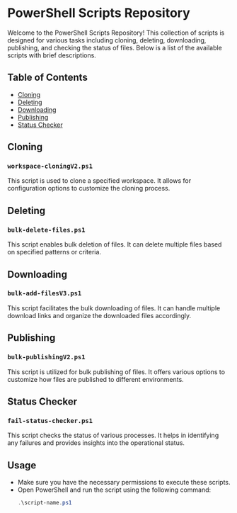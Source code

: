 # PowerShell Scripts Repository

Welcome to the PowerShell Scripts Repository! This collection of scripts is designed for various tasks including cloning, deleting, downloading, publishing, and checking the status of files. Below is a list of the available scripts with brief descriptions.

## Table of Contents
- [Cloning](#cloning)
- [Deleting](#deleting)
- [Downloading](#downloading)
- [Publishing](#publishing)
- [Status Checker](#status-checker)

## Cloning
### `workspace-cloningV2.ps1`
This script is used to clone a specified workspace. It allows for configuration options to customize the cloning process.

## Deleting
### `bulk-delete-files.ps1`
This script enables bulk deletion of files. It can delete multiple files based on specified patterns or criteria.

## Downloading
### `bulk-add-filesV3.ps1`
This script facilitates the bulk downloading of files. It can handle multiple download links and organize the downloaded files accordingly.

## Publishing
### `bulk-publishingV2.ps1`
This script is utilized for bulk publishing of files. It offers various options to customize how files are published to different environments.

## Status Checker
### `fail-status-checker.ps1`
This script checks the status of various processes. It helps in identifying any failures and provides insights into the operational status.

## Usage
- Make sure you have the necessary permissions to execute these scripts.
- Open PowerShell and run the script using the following command:
  ```powershell
  .\script-name.ps1
